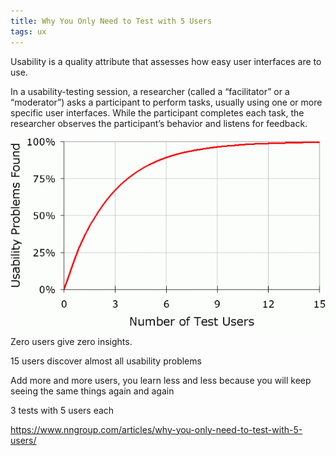```yaml
---
title: Why You Only Need to Test with 5 Users
tags: ux
---
```


Usability is a quality attribute that assesses how easy user interfaces are to use. 

In a usability-testing session, a researcher (called a “facilitator” or a “moderator”) asks a participant to perform tasks, usually using one or more specific user interfaces. While the participant completes each task, the researcher observes the participant’s behavior and listens for feedback.

![](/static/img/user-testing-diminshing-returns-curve.gif)

Zero users give zero insights.

15 users discover almost all usability problems 

Add more and more users, you learn less and less because you will keep seeing the same things again and again

3 tests with 5 users each 

<https://www.nngroup.com/articles/why-you-only-need-to-test-with-5-users/>
